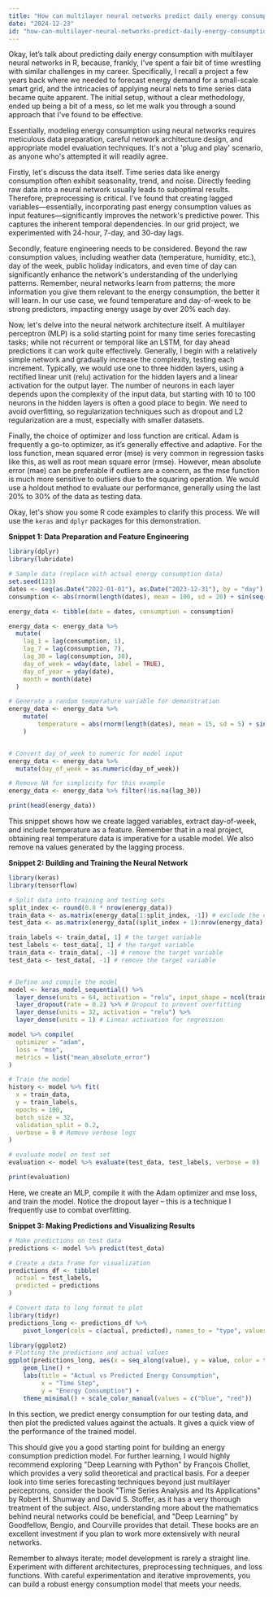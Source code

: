 ```yaml
---
title: "How can multilayer neural networks predict daily energy consumption in R?"
date: "2024-12-23"
id: "how-can-multilayer-neural-networks-predict-daily-energy-consumption-in-r"
---
```


Okay, let’s talk about predicting daily energy consumption with multilayer neural networks in R, because, frankly, I've spent a fair bit of time wrestling with similar challenges in my career. Specifically, I recall a project a few years back where we needed to forecast energy demand for a small-scale smart grid, and the intricacies of applying neural nets to time series data became quite apparent. The initial setup, without a clear methodology, ended up being a bit of a mess, so let me walk you through a sound approach that I've found to be effective.

Essentially, modeling energy consumption using neural networks requires meticulous data preparation, careful network architecture design, and appropriate model evaluation techniques. It's not a 'plug and play' scenario, as anyone who's attempted it will readily agree.

Firstly, let's discuss the data itself. Time series data like energy consumption often exhibit seasonality, trend, and noise. Directly feeding raw data into a neural network usually leads to suboptimal results. Therefore, preprocessing is critical. I've found that creating lagged variables—essentially, incorporating past energy consumption values as input features—significantly improves the network's predictive power. This captures the inherent temporal dependencies. In our grid project, we experimented with 24-hour, 7-day, and 30-day lags.

Secondly, feature engineering needs to be considered. Beyond the raw consumption values, including weather data (temperature, humidity, etc.), day of the week, public holiday indicators, and even time of day can significantly enhance the network's understanding of the underlying patterns. Remember, neural networks learn from patterns; the more information you give them relevant to the energy consumption, the better it will learn. In our use case, we found temperature and day-of-week to be strong predictors, impacting energy usage by over 20% each day.

Now, let's delve into the neural network architecture itself. A multilayer perceptron (MLP) is a solid starting point for many time series forecasting tasks; while not recurrent or temporal like an LSTM, for day ahead predictions it can work quite effectively. Generally, I begin with a relatively simple network and gradually increase the complexity, testing each increment. Typically, we would use one to three hidden layers, using a rectified linear unit (relu) activation for the hidden layers and a linear activation for the output layer. The number of neurons in each layer depends upon the complexity of the input data, but starting with 10 to 100 neurons in the hidden layers is often a good place to begin. We need to avoid overfitting, so regularization techniques such as dropout and L2 regularization are a must, especially with smaller datasets.

Finally, the choice of optimizer and loss function are critical. Adam is frequently a go-to optimizer, as it’s generally effective and adaptive. For the loss function, mean squared error (mse) is very common in regression tasks like this, as well as root mean square error (rmse). However, mean absolute error (mae) can be preferable if outliers are a concern, as the mse function is much more sensitive to outliers due to the squaring operation. We would use a holdout method to evaluate our performance, generally using the last 20% to 30% of the data as testing data.

Okay, let's show you some R code examples to clarify this process. We will use the `keras` and `dplyr` packages for this demonstration.

**Snippet 1: Data Preparation and Feature Engineering**

```R
library(dplyr)
library(lubridate)

# Sample data (replace with actual energy consumption data)
set.seed(123)
dates <- seq(as.Date("2022-01-01"), as.Date("2023-12-31"), by = "day")
consumption <- abs(rnorm(length(dates), mean = 100, sd = 20) + sin(seq(0, 10*pi, length.out = length(dates))) * 30)

energy_data <- tibble(date = dates, consumption = consumption)

energy_data <- energy_data %>%
  mutate(
    lag_1 = lag(consumption, 1),
    lag_7 = lag(consumption, 7),
    lag_30 = lag(consumption, 30),
    day_of_week = wday(date, label = TRUE),
    day_of_year = yday(date),
    month = month(date)
  )

# Generate a random temperature variable for demonstration
energy_data <- energy_data %>%
    mutate(
        temperature = abs(rnorm(length(dates), mean = 15, sd = 5) + sin(seq(0, 20*pi, length.out = length(dates))) * 10)
    )


# Convert day_of_week to numeric for model input
energy_data <- energy_data %>%
  mutate(day_of_week = as.numeric(day_of_week))

# Remove NA for simplicity for this example
energy_data <- energy_data %>% filter(!is.na(lag_30))

print(head(energy_data))
```

This snippet shows how we create lagged variables, extract day-of-week, and include temperature as a feature. Remember that in a real project, obtaining real temperature data is imperative for a usable model. We also remove na values generated by the lagging process.

**Snippet 2: Building and Training the Neural Network**

```R
library(keras)
library(tensorflow)

# Split data into training and testing sets
split_index <- round(0.8 * nrow(energy_data))
train_data <- as.matrix(energy_data[1:split_index, -1]) # exclude the date column
test_data <- as.matrix(energy_data[(split_index + 1):nrow(energy_data), -1])

train_labels <- train_data[, 1] # the target variable
test_labels <- test_data[, 1] # the target variable
train_data <- train_data[, -1] # remove the target variable
test_data <- test_data[, -1] # remove the target variable


# Define and compile the model
model <- keras_model_sequential() %>%
  layer_dense(units = 64, activation = "relu", input_shape = ncol(train_data)) %>%
  layer_dropout(rate = 0.2) %>% # Dropout to prevent overfitting
  layer_dense(units = 32, activation = "relu") %>%
  layer_dense(units = 1) # Linear activation for regression

model %>% compile(
  optimizer = "adam",
  loss = "mse",
  metrics = list("mean_absolute_error")
)

# Train the model
history <- model %>% fit(
  x = train_data,
  y = train_labels,
  epochs = 100,
  batch_size = 32,
  validation_split = 0.2,
  verbose = 0 # Remove verbose logs
)

# evaluate model on test set
evaluation <- model %>% evaluate(test_data, test_labels, verbose = 0)

print(evaluation)
```

Here, we create an MLP, compile it with the Adam optimizer and mse loss, and train the model. Notice the dropout layer – this is a technique I frequently use to combat overfitting.

**Snippet 3: Making Predictions and Visualizing Results**

```R
# Make predictions on test data
predictions <- model %>% predict(test_data)

# Create a data frame for visualization
predictions_df <- tibble(
  actual = test_labels,
  predicted = predictions
)

# Convert data to long format to plot
library(tidyr)
predictions_long <- predictions_df %>%
    pivot_longer(cols = c(actual, predicted), names_to = "type", values_to = "value")

library(ggplot2)
# Plotting the predictions and actual values
ggplot(predictions_long, aes(x = seq_along(value), y = value, color = type)) +
    geom_line() +
    labs(title = "Actual vs Predicted Energy Consumption",
         x = "Time Step",
         y = "Energy Consumption") +
    theme_minimal() + scale_color_manual(values = c("blue", "red"))
```
In this section, we predict energy consumption for our testing data, and then plot the predicted values against the actuals. It gives a quick view of the performance of the trained model.

This should give you a good starting point for building an energy consumption prediction model. For further learning, I would highly recommend exploring "Deep Learning with Python" by François Chollet, which provides a very solid theoretical and practical basis. For a deeper look into time series forecasting techniques beyond just multilayer perceptrons, consider the book "Time Series Analysis and Its Applications" by Robert H. Shumway and David S. Stoffer, as it has a very thorough treatment of the subject. Also, understanding more about the mathematics behind neural networks could be beneficial, and "Deep Learning" by Goodfellow, Bengio, and Courville provides that detail. These books are an excellent investment if you plan to work more extensively with neural networks.

Remember to always iterate; model development is rarely a straight line. Experiment with different architectures, preprocessing techniques, and loss functions. With careful experimentation and iterative improvements, you can build a robust energy consumption model that meets your needs.
